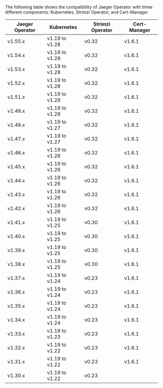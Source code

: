 The following table shows the compatibility of Jaeger Operator with three different components: Kubernetes, Strimzi Operator, and Cert-Manager.

| Jaeger Operator | Kubernetes      | Strimzi Operator   | Cert-Manager |
|-----------------|-----------------|--------------------|--------------|
| v1.55.x         | v1.19 to v1.28  | v0.32              | v1.6.1       |
| v1.54.x         | v1.19 to v1.28  | v0.32              | v1.6.1       |
| v1.53.x         | v1.19 to v1.28  | v0.32              | v1.6.1       |
| v1.52.x         | v1.19 to v1.28  | v0.32              | v1.6.1       |
| v1.51.x         | v1.19 to v1.28  | v0.32              | v1.6.1       |
| v1.49.x         | v1.19 to v1.28  | v0.32              | v1.6.1       |
| v1.48.x         | v1.19 to v1.27  | v0.32              | v1.6.1       |
| v1.47.x         | v1.19 to v1.27  | v0.32              | v1.6.1       |
| v1.46.x         | v1.19 to v1.26  | v0.32              | v1.6.1       |
| v1.45.x         | v1.19 to v1.26  | v0.32              | v1.6.1       |
| v1.44.x         | v1.19 to v1.26  | v0.32              | v1.6.1       |
| v1.43.x         | v1.19 to v1.26  | v0.32              | v1.6.1       |
| v1.42.x         | v1.19 to v1.26  | v0.32              | v1.6.1       |
| v1.41.x         | v1.19 to v1.25  | v0.30              | v1.6.1       |
| v1.40.x         | v1.19 to v1.25  | v0.30              | v1.6.1       |
| v1.39.x         | v1.19 to v1.25  | v0.30              | v1.6.1       |
| v1.38.x         | v1.19 to v1.25  | v0.30              | v1.6.1       |
| v1.37.x         | v1.19 to v1.24  | v0.23              | v1.6.1       |
| v1.36.x         | v1.19 to v1.24  | v0.23              | v1.6.1       |
| v1.35.x         | v1.19 to v1.24  | v0.23              | v1.6.1       |
| v1.34.x         | v1.19 to v1.24  | v0.23              | v1.6.1       |
| v1.33.x         | v1.19 to v1.23  | v0.23              | v1.6.1       |
| v1.32.x         | v1.19 to v1.22  | v0.23              | v1.6.1       |
| v1.31.x         | v1.19 to v1.22  | v0.23              | v1.6.1       |
| v1.30.x         | v1.19 to v1.22  | v0.23              |              |
